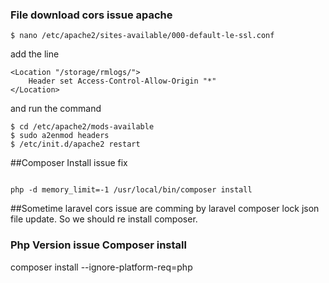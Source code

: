 ### File download cors issue apache

```$ nano /etc/apache2/sites-available/000-default-le-ssl.conf```

add the line 


```
<Location "/storage/rmlogs/">
    Header set Access-Control-Allow-Origin "*"
</Location>
```


and run the command 
```
$ cd /etc/apache2/mods-available
$ sudo a2enmod headers
$ /etc/init.d/apache2 restart
```


##Composer Install issue fix

```

php -d memory_limit=-1 /usr/local/bin/composer install

```



##Sometime laravel cors issue are comming by laravel composer lock json file update. So we should re install composer.



### Php Version issue Composer install
composer install --ignore-platform-req=php
